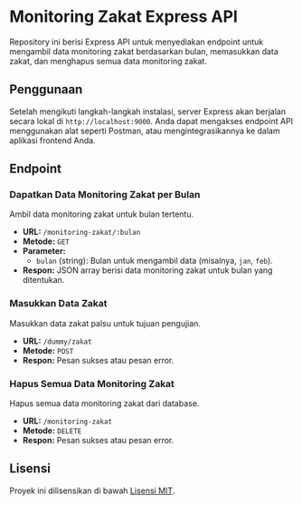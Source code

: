 # Monitoring Zakat Express API

Repository ini berisi Express API untuk menyediakan endpoint untuk mengambil data monitoring zakat berdasarkan bulan, memasukkan data zakat, dan menghapus semua data monitoring zakat.

<!--
## Daftar Isi

- [Penggunaan](#penggunaan)
- [Endpoint](#endpoint)
- [Kontribusi](#kontribusi)
- [Lisensi](#lisensi)
-->

## Penggunaan

Setelah mengikuti langkah-langkah instalasi, server Express akan berjalan secara lokal di `http://localhost:9000`. Anda dapat mengakses endpoint API menggunakan alat seperti Postman, atau mengintegrasikannya ke dalam aplikasi frontend Anda.

## Endpoint

### Dapatkan Data Monitoring Zakat per Bulan

Ambil data monitoring zakat untuk bulan tertentu.

- **URL:** `/monitoring-zakat/:bulan`
- **Metode:** `GET`
- **Parameter:**
  - `bulan` (string): Bulan untuk mengambil data (misalnya, `jan`, `feb`).
- **Respon:** JSON array berisi data monitoring zakat untuk bulan yang ditentukan.

### Masukkan Data Zakat

Masukkan data zakat palsu untuk tujuan pengujian.

- **URL:** `/dummy/zakat`
- **Metode:** `POST`
- **Respon:** Pesan sukses atau pesan error.

### Hapus Semua Data Monitoring Zakat

Hapus semua data monitoring zakat dari database.

- **URL:** `/monitoring-zakat`
- **Metode:** `DELETE`
- **Respon:** Pesan sukses atau pesan error.

<!--
## Kontribusi

Kontribusi untuk proyek ini sangat diharapkan. Untuk berkontribusi, ikuti langkah-langkah berikut:

1. Fork repositori.
2. Buat cabang baru untuk fitur Anda: `git checkout -b nama-fitur`.
3. Lakukan perubahan dan commit: `git commit -am 'Tambahkan fitur'`.
4. Dorong ke cabang: `git push origin nama-fitur`.
5. Ajukan pull request.

Harap ikuti gaya kode yang ada dan pastikan kode Anda didokumentasikan dengan baik. 
-->

## Lisensi

Proyek ini dilisensikan di bawah [Lisensi MIT](LICENSE).
